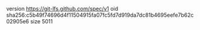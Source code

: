 version https://git-lfs.github.com/spec/v1
oid sha256:c5b49f74696d4f11504915fa07fc5fd7d919da7dc81b4695eefe7b62c02905e6
size 5011
